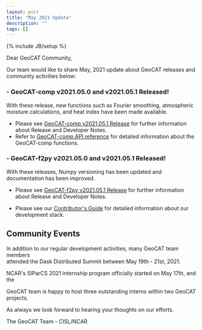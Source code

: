 ```yaml
---
layout: post
title: "May 2021 Update"
description: ""
tags: []
---
```

{% include JB/setup %}

Dear GeoCAT Community,

Our team would like to share May, 2021 update 
about GeoCAT releases and community activities below:  

### - GeoCAT-comp v2021.05.0 and v2021.05.1 Released!
With these release, new functions such as Fourier smoothing, atmospheric 
moisture calculations, and heat index have been made available.

- Please see
  [GeoCAT-comp v2021.05.1 Release](https://github.com/NCAR/geocat-comp/releases/tag/v2021.05.1)
  for further information about Release and Developer Notes.
- Refer to
  [GeoCAT-comp API reference](https://geocat-comp.readthedocs.io/en/latest/api.html)
  for detailed information about the GeoCAT-comp functions.

### - GeoCAT-f2py v2021.05.0 and v2021.05.1 Released!
With these releases, Numpy versioning has been updated and documentation has been improved.

- Please see 
[GeoCAT-f2py v2021.05.1 Release](https://github.com/NCAR/geocat-f2py/releases/tag/v2021.05.1)
for further information about Release and Developer Notes.

- Please see our 
[Contributor's Guide](https://geocat.ucar.edu/pages/contributing.html) 
for detailed information about our development stack. 

## Community Events

In addition to our regular development activities, many GeoCAT team members  
attended the Dask Distributed Summit between May 19th - 21st, 2021.

NCAR's SIParCS 2021 internship program officially started on May 17th, and the 

GeoCAT team is happy to host three outstanding interns within two GeoCAT projects.

As always we look forward to hearing your thoughts on our efforts.

The GeoCAT Team - CISL/NCAR
